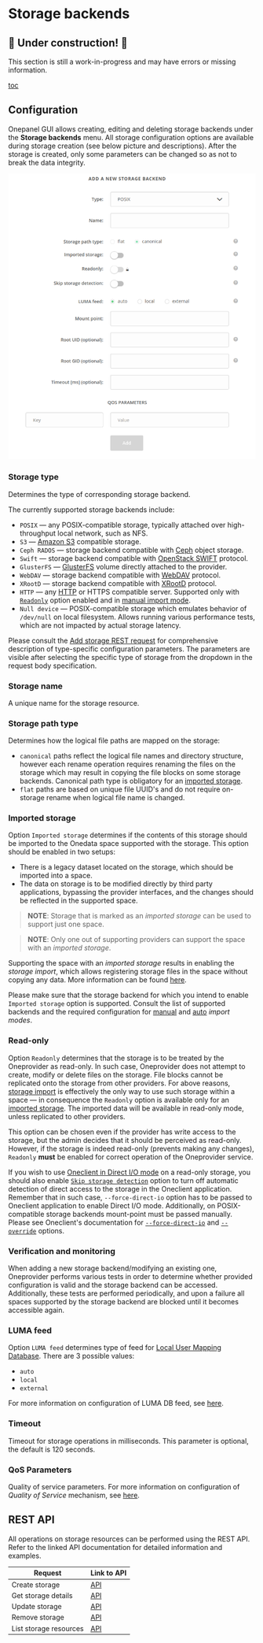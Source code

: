 # Storage backends

## 🚧 Under construction! 🚧

This section is still a work-in-progress and may have errors or missing information.

[toc][1]

## Configuration

Onepanel GUI allows creating, editing and deleting storage backends under the **Storage
backends** menu. All storage configuration options are available during storage creation
(see below picture and descriptions). After the storage is created, only some parameters
can be changed so as not to break the data integrity.

![screen-storage-config][]

### Storage type

Determines the type of corresponding storage backend.

The currently supported storage backends include:

* `POSIX` — any POSIX-compatible storage, typically attached over high-throughput local network, such as NFS.
* `S3` — [Amazon S3][3] compatible storage.
* `Ceph RADOS` — storage backend compatible with [Ceph][4] object storage.
* `Swift` — storage backend compatible with [OpenStack SWIFT][5] protocol.
* `GlusterFS` — [GlusterFS][6] volume directly attached to the provider.
* `WebDAV` — storage backend compatible with [WebDAV][7] protocol.
* `XRootD` — storage backend compatible with [XRootD][8] protocol.
* `HTTP` — any [HTTP][9] or HTTPS compatible server.
  Supported only with [`Readonly`][10] option enabled and in [manual import mode][11].
* `Null device` — POSIX-compatible storage which emulates behavior of `/dev/null` on local filesystem.
  Allows running various performance tests, which are not impacted by actual storage latency.

Please consult the [Add storage REST request][13]
for comprehensive description of type-specific configuration parameters. The parameters are visible after selecting
the specific type of storage from the dropdown in the request body specification.

### Storage name

A unique name for the storage resource.

### Storage path type

Determines how the logical file paths are mapped on the storage:

* `canonical` paths reflect the logical file names and directory structure, however each rename operation
  requires renaming the files on the storage which may result in copying the file blocks on some storage backends.
  Canonical path type is obligatory for an [imported storage][14].
* `flat` paths are based on unique file UUID's and do not require on-storage rename when logical file name is changed.

### Imported storage

Option `Imported storage` determines if the contents of this storage should be imported to the Onedata space supported
with the storage. This option should be enabled in two setups:

* There is a legacy dataset located on the storage, which should be imported into a space.
* The data on storage is to be modified directly by third party applications, bypassing
  the provider interfaces, and the changes should be reflected in the supported space.

> **NOTE**: Storage that is marked as an *imported storage* can be used to support just one space.

> **NOTE**: Only one out of supporting providers can support the space with an *imported storage*.

Supporting the space with an *imported storage* results in enabling the *storage import*, which allows
registering storage files in the space without copying any data. More information can be found [here][15].

Please make sure that the storage backend for which you intend to enable `Imported storage` option is supported.
Consult the list of supported backends and the required configuration for
[manual][16]
and [auto][17] *import modes*.

### Read-only

Option `Readonly` determines that the storage is to be treated by the Oneprovider as
read-only. In such case, Oneprovider does not attempt to create, modify or delete files on
the storage. File blocks cannot be replicated onto the storage from other providers. For
above reasons, [storage import][15] is effectively the only way to use such storage
within a space — in consequence the `Readonly` option is available only for an [imported
storage][14]. The imported data will be available in read-only mode, unless replicated to
other providers.

This option can be chosen even if the provider has write access to the storage, but the
admin decides that it should be perceived as read-only. However, if the storage is indeed
read-only (prevents making any changes), `Readonly` **must** be enabled for correct
operation of the Oneprovider service.

If you wish to use [Oneclient in Direct I/O mode][18] on a read-only storage, you should
also enable [`Skip storage detection`][12] option to turn off automatic detection of
direct access to the storage in the Oneclient application. Remember that in such case,
`--force-direct-io` option has to be passed to Oneclient application to enable Direct I/O
mode. Additionally, on POSIX-compatible storage backends mount-point must be passed
manually. Please see Oneclient's documentation for [`--force-direct-io`][18] and
[`--override`][19] options.

### Verification and monitoring

When adding a new storage backend/modifying an existing one, Oneprovider performs various tests in 
order to determine whether provided configuration is valid and the storage backend can be accessed. 
Additionally, these tests are performed periodically, and upon a failure all spaces supported by the 
storage backend are blocked until it becomes accessible again.

### LUMA feed

Option `LUMA feed` determines type of feed for [Local User Mapping Database][20].
There are 3 possible values:

* `auto`
* `local`
* `external`

For more information on configuration of LUMA DB feed, see [here][21].

### Timeout

Timeout for storage operations in milliseconds. This parameter is optional, the default is
120 seconds.

### QoS Parameters

<!-- TODO VFS-6815: After dividing the chapter, update below link to point to
     the QoS parameters in the admin chapter.
 -->

Quality of service parameters.
For more information on configuration of *Quality of Service* mechanism, see [here][22].

## REST API

All operations on storage resources can be performed using the REST API.
Refer to the linked API documentation for detailed information and examples.

| Request                | Link to API |
| ---------------------- | ----------- |
| Create storage         | [API][13]   |
| Get storage details    | [API][23]   |
| Update storage         | [API][24]   |
| Remove storage         | [API][25]   |
| List storage resources | [API][26]   |

<!-- references -->

[1]: <>

[3]: http://docs.aws.amazon.com/AmazonS3/latest/API/Welcome.html

[4]: http://ceph.com/ceph-storage/

[5]: http://docs.openstack.org/developer/swift/

[6]: https://www.gluster.org/

[7]: https://tools.ietf.org/html/rfc4918

[8]: http://www.xrootd.org/

[9]: https://tools.ietf.org/html/rfc7231

[10]: #read-only

[11]: storage-import.md#manual-storage-import

[12]: #skip-storage-detection

[13]: https://onedata.org/#/home/api/stable/onepanel?anchor=operation/add_storage

[14]: #imported-storage

[15]: storage-import.md

[16]: storage-import.md#storage-configuration-for-manual-import

[17]: storage-import.md#storage-configuration-for-auto-import

[18]: ../../../user-guide/oneclient.md#direct-io-and-proxy-io-modes

[19]: ../../../user-guide/oneclient.md#overriding-storage-helper-parameters

[20]: luma.md

[21]: luma.md#configuration

[22]: qos.md#qos-parameters

[23]: https://onedata.org/#/home/api/stable/onepanel?anchor=operation/get_storage_details

[24]: https://onedata.org/#/home/api/stable/onepanel?anchor=operation/modify_storage

[25]: https://onedata.org/#/home/api/stable/onepanel?anchor=operation/remove_storage

[26]: https://onedata.org/#/home/api/stable/onepanel?anchor=operation/get_storages

[screen-storage-config]: ../../../../images/admin-guide/oneprovider/configuration/storages/storage-config.png
